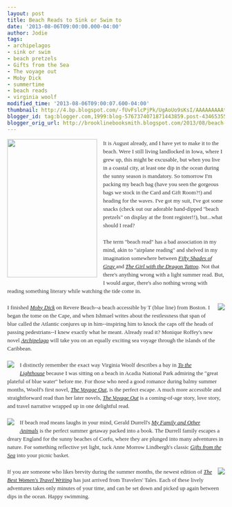 ```yaml
---
layout: post
title: Beach Reads to Sink or Swim to
date: '2013-08-06T09:00:00.000-04:00'
author: Jodie
tags:
- archipelagos
- sink or swim
- beach pretzels
- Gifts from the Sea
- The voyage out
- Moby Dick
- summertime
- beach reads
- virginia woolf
modified_time: '2013-08-06T09:00:07.600-04:00'
thumbnail: http://4.bp.blogspot.com/-fUvFslcPjPk/UgAoUo9sKsI/AAAAAAAAAtY/ZqxdQLkAoiQ/s72-c/16171258.jpg
blogger_id: tag:blogger.com,1999:blog-5767374071871443859.post-4346535530277909076
blogger_orig_url: http://brooklinebooksmith.blogspot.com/2013/08/beach-reads-to-sink-or-swim-to.html
---
```


<div class="separator" style="clear: both; text-align: center;"><a href="http://4.bp.blogspot.com/-fUvFslcPjPk/UgAoUo9sKsI/AAAAAAAAAtY/ZqxdQLkAoiQ/s1600/16171258.jpg" imageanchor="1" style="clear: left; float: left; margin-bottom: 1em; margin-right: 1em;"><img border="0" height="320" src="http://4.bp.blogspot.com/-fUvFslcPjPk/UgAoUo9sKsI/AAAAAAAAAtY/ZqxdQLkAoiQ/s320/16171258.jpg" width="208" /></a></div><div style="color: #333333; font-family: Georgia, 'Times New Roman', 'Bitstream Charter', Times, serif; font-size: 13px; line-height: 19px;">It is August already, and I have yet to make it to the beach. Were I still living landlocked in Iowa, where I grew up, this might be excusable, but when you live in a coastal city, at least one dip in the ocean during the sunny season is mandatory. So tomorrow I'm packing my beach bag (have you seen the gorgeous bags we stock in the Card and Gift Room?!) and heading for the waves. I've got my suit, I've got some snacks (check out our adorable hand-dipped "beach pretzels" on display at the front register!!), but...what should I read?</div><div style="color: #333333; font-family: Georgia, 'Times New Roman', 'Bitstream Charter', Times, serif; font-size: 13px; line-height: 19px;"><br /></div><div style="color: #333333; font-family: Georgia, 'Times New Roman', 'Bitstream Charter', Times, serif; font-size: 13px; line-height: 19px;">The term "beach read" has a bad association in my mind, akin to "airplane reading" and shelved in my imagination&nbsp;somewhere&nbsp;between&nbsp;<a data-mce-href="http://www.brooklinebooksmith-shop.com/book/%5Bmodel%5D-265" href="http://www.brooklinebooksmith-shop.com/book/%5Bmodel%5D-265"><em>Fifty Shades of Gray</em>&nbsp;</a>and&nbsp;<a data-mce-href="http://www.brooklinebooksmith-shop.com/book/9780307949486" href="http://www.brooklinebooksmith-shop.com/book/9780307949486"><em>The Girl with the Dragon Tattoo</em></a>. Not that there's anything wrong with a light summer read. But, I would argue, there's also nothing wrong with reading something literary while watching the tide come in.</div><div style="color: #333333; font-family: Georgia, 'Times New Roman', 'Bitstream Charter', Times, serif; font-size: 13px; line-height: 19px;"><br /></div><div style="color: #333333; font-family: Georgia, 'Times New Roman', 'Bitstream Charter', Times, serif; font-size: 13px; line-height: 19px;"><a href="http://3.bp.blogspot.com/-KHkWZpK9JOI/UgAoa4ZDJ9I/AAAAAAAAAtg/v3ZyIJPTGfU/s1600/FC9780451532282.JPG" imageanchor="1" style="clear: right; float: right; margin-bottom: 1em; margin-left: 1em;"><img border="0" src="http://3.bp.blogspot.com/-KHkWZpK9JOI/UgAoa4ZDJ9I/AAAAAAAAAtg/v3ZyIJPTGfU/s1600/FC9780451532282.JPG" /></a>I finished&nbsp;<a data-mce-href="http://www.brooklinebooksmith-shop.com/book/9780451532282" href="http://www.brooklinebooksmith-shop.com/book/9780451532282"><em>Moby Dick</em></a>&nbsp;on Revere Beach--a beach accessible by T (blue line) from Boston. I began the tome on the Cape, and when Ishmael writes about the restlessness that span of blue called the Atlantic conjures up in him--inspiring him to knock the caps off the heads of passing pedestrians--I knew exactly what he meant. Already read it? Monique Roffey's new novel&nbsp;<a data-mce-href="http://www.brooklinebooksmith-shop.com/book/9780143122562" href="http://www.brooklinebooksmith-shop.com/book/9780143122562"><em>Archipelago</em></a>&nbsp;will take you on an equally exciting sea voyage through the islands of the Caribbean.</div><div style="color: #333333; font-family: Georgia, 'Times New Roman', 'Bitstream Charter', Times, serif; font-size: 13px; line-height: 19px;"><br /></div><div style="color: #333333; font-family: Georgia, 'Times New Roman', 'Bitstream Charter', Times, serif; font-size: 13px; line-height: 19px;"><a href="http://1.bp.blogspot.com/-CGT14lm5sTQ/UgAonkD5KMI/AAAAAAAAAto/12_k4sCEAVU/s1600/FC9780156907392.JPG" imageanchor="1" style="clear: left; float: left; margin-bottom: 1em; margin-right: 1em;"><img border="0" src="http://1.bp.blogspot.com/-CGT14lm5sTQ/UgAonkD5KMI/AAAAAAAAAto/12_k4sCEAVU/s1600/FC9780156907392.JPG" /></a>I distinctly remember the exact way Virginia Woolf describes a bay in&nbsp;<a data-mce-href="http://www.brooklinebooksmith-shop.com/book/9780156907392" href="http://www.brooklinebooksmith-shop.com/book/9780156907392"><em>To the Lighthouse</em></a>&nbsp;because I was sitting on a beach in Acadia National Park admiring the "great plateful of blue water" before me. For those who need a good romance during balmy summer months, Woolf's first novel,&nbsp;<a data-mce-href="http://www.brooklinebooksmith-shop.com/book/9780140185638" href="http://www.brooklinebooksmith-shop.com/book/9780140185638"><em>The Voyage Out</em></a>, is the perfect escape. A much more accessible and straightforward read than her later novels,&nbsp;<a data-mce-href="http://www.brooklinebooksmith-shop.com/book/9780140185638" href="http://www.brooklinebooksmith-shop.com/book/9780140185638"><em>The Voyage Out</em></a>&nbsp;is a coming-of-age story, love story, and travel narrative wrapped up in one delightful read.</div><div style="color: #333333; font-family: Georgia, 'Times New Roman', 'Bitstream Charter', Times, serif; font-size: 13px; line-height: 19px;"><br /></div><div style="color: #333333; font-family: Georgia, 'Times New Roman', 'Bitstream Charter', Times, serif; font-size: 13px; line-height: 19px;"><a href="http://1.bp.blogspot.com/-yr83OT2CJtI/UgAowIyMb3I/AAAAAAAAAt4/Fkn96CBd-Vo/s1600/FC9780679732419.JPG" imageanchor="1" style="clear: left; float: left; margin-bottom: 1em; margin-right: 1em;"><img border="0" src="http://1.bp.blogspot.com/-yr83OT2CJtI/UgAowIyMb3I/AAAAAAAAAt4/Fkn96CBd-Vo/s1600/FC9780679732419.JPG" /></a>If beach read means laughs in your mind, Gerald Durrell's&nbsp;<a data-mce-href="http://www.brooklinebooksmith-shop.com/book/9780142004418" href="http://www.brooklinebooksmith-shop.com/book/9780142004418"><em>My Family and Other Animals</em></a>&nbsp;is the perfect summer getaway packed into a book. The Durrell family escapes a dreary England for the sunny beaches of Corfu, where they are plunged into many adventures in nature. For something reflective yet light, tuck Anne Morrow Lindbergh's classic&nbsp;<a data-mce-href="http://www.brooklinebooksmith-shop.com/book/9780679732419" href="http://www.brooklinebooksmith-shop.com/book/9780679732419"><em>Gifts from the Sea</em></a>&nbsp;into your picnic basket.</div><div style="color: #333333; font-family: Georgia, 'Times New Roman', 'Bitstream Charter', Times, serif; font-size: 13px; line-height: 19px;"><br /></div><div style="color: #333333; font-family: Georgia, 'Times New Roman', 'Bitstream Charter', Times, serif; font-size: 13px; line-height: 19px;"></div><div style="color: #333333; font-family: Georgia, 'Times New Roman', 'Bitstream Charter', Times, serif; font-size: 13px; line-height: 19px;"><a href="http://2.bp.blogspot.com/-V-vHcM_QIhk/UgAoz9ZRJhI/AAAAAAAAAuA/xltjceEvaQE/s1600/FC9781609520847.JPG" imageanchor="1" style="clear: right; float: right; margin-bottom: 1em; margin-left: 1em;"><img border="0" src="http://2.bp.blogspot.com/-V-vHcM_QIhk/UgAoz9ZRJhI/AAAAAAAAAuA/xltjceEvaQE/s1600/FC9781609520847.JPG" /></a>If you are someone who likes brevity during the summer months, the newest edition of&nbsp;<a data-mce-href="http://www.brooklinebooksmith-shop.com/book/9781609520847" href="http://www.brooklinebooksmith-shop.com/book/9781609520847"><em>The Best Women's Travel Writing</em></a>&nbsp;has just arrived from Travelers' Tales. Each of these lively adventures takes only minutes of your time, and can be set down and picked up again between dips in the ocean. Happy swimming.</div><div style="color: #333333; font-family: Georgia, 'Times New Roman', 'Bitstream Charter', Times, serif; font-size: 13px; line-height: 19px;"><br /></div>